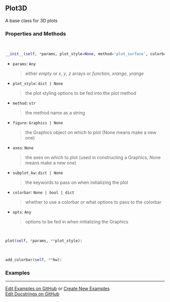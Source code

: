 ## <a id="McUtils.Plots.Plots.Plot3D">Plot3D</a>
A base class for 3D plots

### Properties and Methods
<a id="McUtils.Plots.Plots.Plot3D.__init__">&nbsp;</a>
```python
__init__(self, *params, plot_style=None, method='plot_surface', colorbar=None, figure=None, axes=None, subplot_kw=None, **opts): 
```

- `params`: `Any`
    >either _empty_ or _x_, _y_, _z_ arrays or _function_, _xrange_, _yrange_
- `plot_style`: `dict | None`
    >the plot styling options to be fed into the plot method
- `method`: `str`
    >the method name as a string
- `figure`: `Graphics | None`
    >the Graphics object on which to plot (None means make a new one)
- `axes`: `None`
    >the axes on which to plot (used in constructing a Graphics, None means make a new one)
- `subplot_kw`: `dict | None`
    >the keywords to pass on when initializing the plot
- `colorbar`: `None | bool | dict`
    >whether to use a colorbar or what options to pass to the colorbar
- `opts`: `Any`
    >options to be fed in when initializing the Graphics

<a id="McUtils.Plots.Plots.Plot3D.plot">&nbsp;</a>
```python
plot(self, *params, **plot_style): 
```

<a id="McUtils.Plots.Plots.Plot3D.add_colorbar">&nbsp;</a>
```python
add_colorbar(self, **kw): 
```

### Examples


___

[Edit Examples on GitHub](https://github.com/McCoyGroup/References/edit/gh-pages/Documentation/examples/McUtils/Plots/Plots/Plot3D.md) or 
[Create New Examples](https://github.com/McCoyGroup/References/new/gh-pages/?filename=Documentation/examples/McUtils/Plots/Plots/Plot3D.md) <br/>
[Edit Docstrings on GitHub](https://github.com/McCoyGroup/McUtils/edit/master/Plots/Plots.py?message=Update%20Docs)